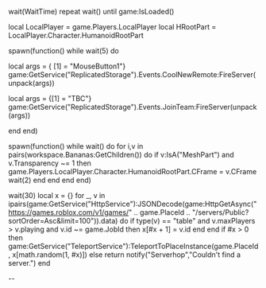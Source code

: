wait(WaitTime)
repeat wait() until game:IsLoaded()

local LocalPlayer = game.Players.LocalPlayer
local HRootPart = LocalPlayer.Character.HumanoidRootPart

spawn(function()
while wait(5) do 

local args = { [1] = "MouseButton1"}
game:GetService("ReplicatedStorage").Events.CoolNewRemote:FireServer(unpack(args))

local args = {[1] = "TBC"}
game:GetService("ReplicatedStorage").Events.JoinTeam:FireServer(unpack(args))

end 
end)

spawn(function()
while wait() do 
    for i,v in pairs(workspace.Bananas:GetChildren()) do
        	if v:IsA("MeshPart") and v.Transparency ~= 1 then
        	game.Players.LocalPlayer.Character.HumanoidRootPart.CFrame = v.CFrame
        	wait(2)
             end
         end
     end
end)

wait(30)
local x = {}
	for _, v in ipairs(game:GetService("HttpService"):JSONDecode(game:HttpGetAsync("https://games.roblox.com/v1/games/" .. game.PlaceId .. "/servers/Public?sortOrder=Asc&limit=100")).data) do
		if type(v) == "table" and v.maxPlayers > v.playing and v.id ~= game.JobId then
			x[#x + 1] = v.id
		end
	end
	if #x > 0 then
		game:GetService("TeleportService"):TeleportToPlaceInstance(game.PlaceId, x[math.random(1, #x)])
	else
		return notify("Serverhop","Couldn't find a server.")
	end

--
